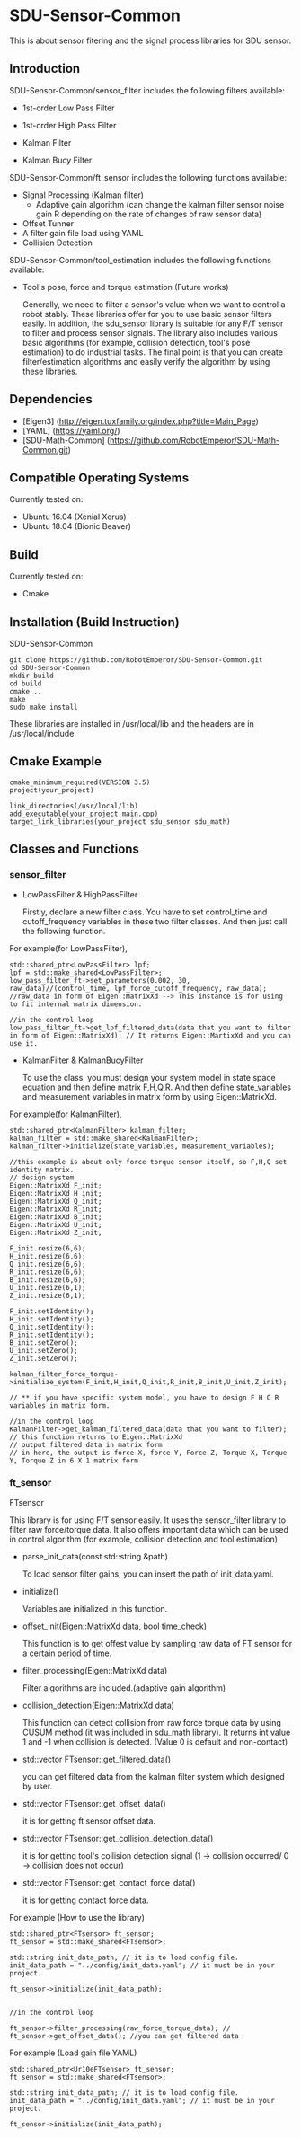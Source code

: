 # SDU-Sensor-Common
  This is about sensor fitering and the signal process libraries for SDU sensor.

## Introduction ##
SDU-Sensor-Common/sensor_filter includes the following filters available: 

* 1st-order Low Pass Filter 

* 1st-order High Pass Filter

* Kalman Filter

* Kalman Bucy Filter 

SDU-Sensor-Common/ft_sensor includes the following functions available:

* Signal Processing (Kalman filter)
  * Adaptive gain algorithm (can change the kalman filter sensor noise gain R depending on the rate of changes of raw sensor data)
* Offset Tunner
* A filter gain file load using YAML 
* Collision Detection


SDU-Sensor-Common/tool_estimation includes the following functions available:

* Tool's pose, force and torque estimation (Future works) 

  Generally, we need to filter a sensor's value when we want to control a robot stably. These libraries offer for you to use basic sensor filters easily. In addition, the sdu_sensor library is suitable for any F/T sensor to filter and process sensor signals. The library also includes various basic algorithms (for example, collision detection, tool's pose estimation) to do industrial tasks. The final point is that you can create filter/estimation algorithms and easily verify the algorithm by using these libraries.

## Dependencies ##
* [Eigen3] (http://eigen.tuxfamily.org/index.php?title=Main_Page)
* [YAML] (https://yaml.org/)
* [SDU-Math-Common] (https://github.com/RobotEmperor/SDU-Math-Common.git)

## Compatible Operating Systems ##
  Currently tested on:

* Ubuntu 16.04 (Xenial Xerus)
* Ubuntu 18.04 (Bionic Beaver)

## Build ##
  Currently tested on:

* Cmake 

## Installation (Build Instruction) ##

  SDU-Sensor-Common

    git clone https://github.com/RobotEmperor/SDU-Sensor-Common.git
    cd SDU-Sensor-Common
    mkdir build
    cd build
    cmake ..
    make 
    sudo make install 
    
  These libraries are installed in /usr/local/lib and the headers are in /usr/local/include
  
## Cmake Example ## 

    cmake_minimum_required(VERSION 3.5)
    project(your_project)
    
    link_directories(/usr/local/lib)
    add_executable(your_project main.cpp)
    target_link_libraries(your_project sdu_sensor sdu_math)


## Classes and Functions ##

  ### sensor_filter ###

* LowPassFilter & HighPassFilter 

  Firstly, declare a new filter class. You have to set control_time and cutoff_frequency variables in these two filter classes. And then just call the following function.

For example(for LowPassFilter), 

    std::shared_ptr<LowPassFilter> lpf;
    lpf = std::make_shared<LowPassFilter>;
    low_pass_filter_ft->set_parameters(0.002, 30, raw_data)//(control_time, lpf_force_cutoff_frequency, raw_data);
    //raw_data in form of Eigen::MatrixXd --> This instance is for using to fit internal matrix dimension.
    
    //in the control loop 
    low_pass_filter_ft->get_lpf_filtered_data(data that you want to filter in form of Eigen::MatrixXd); // It returns Eigen::MartixXd and you can use it. 
    
    

* KalmanFilter & KalmanBucyFilter

  To use the class, you must design your system model in state space equation and then define matrix F,H,Q,R. And then define state_variables and measurement_variables in matrix form by using Eigen::MatrixXd. 
  
For example(for KalmanFilter), 

    std::shared_ptr<KalmanFilter> kalman_filter;
    kalman_filter = std::make_shared<KalmanFilter>;
    kalman_filter->initialize(state_variables, measurement_variables); 
    
    //this example is about only force torque sensor itself, so F,H,Q set identity matrix.
    // design system
    Eigen::MatrixXd F_init;
    Eigen::MatrixXd H_init;
    Eigen::MatrixXd Q_init;
    Eigen::MatrixXd R_init;
    Eigen::MatrixXd B_init;
    Eigen::MatrixXd U_init;
    Eigen::MatrixXd Z_init;
    
    F_init.resize(6,6);
    H_init.resize(6,6);
    Q_init.resize(6,6);
    R_init.resize(6,6);
    B_init.resize(6,6);
    U_init.resize(6,1);
    Z_init.resize(6,1);
    
    F_init.setIdentity();
    H_init.setIdentity();
    Q_init.setIdentity();
    R_init.setIdentity();
    B_init.setZero();
    U_init.setZero();
    Z_init.setZero();
    
    kalman_filter_force_torque->initialize_system(F_init,H_init,Q_init,R_init,B_init,U_init,Z_init);
    
    // ** if you have specific system model, you have to design F H Q R variables in matrix form. 
    
    //in the control loop 
    KalmanFilter->get_kalman_filtered_data(data that you want to filter); // this function returns to Eigen::MatrixXd
    // output filtered data in matrix form
    // in here, the output is force X, force Y, Force Z, Torque X, Torque Y, Torque Z in 6 X 1 matrix form
    
    
  ### ft_sensor ###

  FTsensor
  
  This library is for using F/T sensor easily. It uses the sensor_filter library to filter raw force/torque data. It also offers important data which can be used in control algorithm (for example, collision detection and tool estimation) 
  
  * parse_init_data(const std::string &path)
  
    To load sensor filter gains, you can insert the path of init_data.yaml.
  
  * initialize()
    
    Variables are initialized in this function. 
    
  * offset_init(Eigen::MatrixXd data, bool time_check)
  
    This function is to get offest value by sampling raw data of FT sensor for a certain period of time.
    
  * filter_processing(Eigen::MatrixXd data) 
  
    Filter algorithms are included.(adaptive gain algorithm)
    
  * collision_detection(Eigen::MatrixXd data)
  
    This function can detect collision from raw force torque data by using CUSUM method (it was included in sdu_math library). It returns int value 1 and -1 when collision is detected. (Value 0 is default and non-contact)
    
  * std::vector<double> FTsensor::get_filtered_data()
    
    you can get filtered data from the kalman filter system which designed by user.
    
  * std::vector<double> FTsensor::get_offset_data()
  
    it is for getting ft sensor offset data.
  
  * std::vector<double> FTsensor::get_collision_detection_data()
  
    it is for getting tool's collision detection signal (1 -> collision occurred/ 0 -> collision does not occur)
  
  * std::vector<double> FTsensor::get_contact_force_data()
  
    it is for getting contact force data. 
    
For example (How to use the library)

    std::shared_ptr<FTsensor> ft_sensor;
    ft_sensor = std::make_shared<FTsensor>;
    
    std::string init_data_path; // it is to load config file.
    init_data_path = "../config/init_data.yaml"; // it must be in your project.
    
    ft_sensor->initialize(init_data_path);
    
    
    //in the control loop
  
    ft_sensor->filter_processing(raw_force_torque_data); //
    ft_sensor->get_offset_data(); //you can get filtered data
    
For example (Load gain file YAML)

    std::shared_ptr<Ur10eFTsensor> ft_sensor;
    ft_sensor = std::make_shared<FTsensor>;
    
    std::string init_data_path; // it is to load config file.
    init_data_path = "../config/init_data.yaml"; // it must be in your project.
   
    ft_sensor->initialize(init_data_path); 
